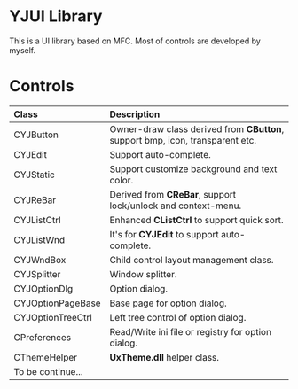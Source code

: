 # YJUI Library #
This is a UI library based on MFC. Most of controls are developed by myself.

# Controls #
| **Class** | **Description** |
|:----------|:----------------|
| CYJButton | Owner-draw class derived from **CButton**, support bmp, icon, transparent etc. |
| CYJEdit   | Support auto-complete. |
| CYJStatic | Support customize background and text color. |
| CYJReBar  | Derived from **CReBar**, support lock/unlock and context-menu. |
| CYJListCtrl | Enhanced **CListCtrl** to support quick sort. |
| CYJListWnd | It's for **CYJEdit** to support auto-complete. |
| CYJWndBox | Child control layout management class. |
| CYJSplitter | Window splitter. |
| CYJOptionDlg | Option dialog.  |
| CYJOptionPageBase | Base page for option dialog. |
| CYJOptionTreeCtrl | Left tree control of option dialog. |
| CPreferences | Read/Write ini file or registry for option dialog. |
| CThemeHelper | **UxTheme.dll** helper class. |
| To be continue... |                 |